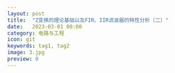 ```yaml
---
layout: post
title:  "Z变换的理论基础以及FIR、IIR滤波器的特性分析（二）"
date:   2023-03-01 00:00
category: 电路与工程
icon: git
keywords: tag1, tag2
image: 3.jpg
preview: 0
---
```



